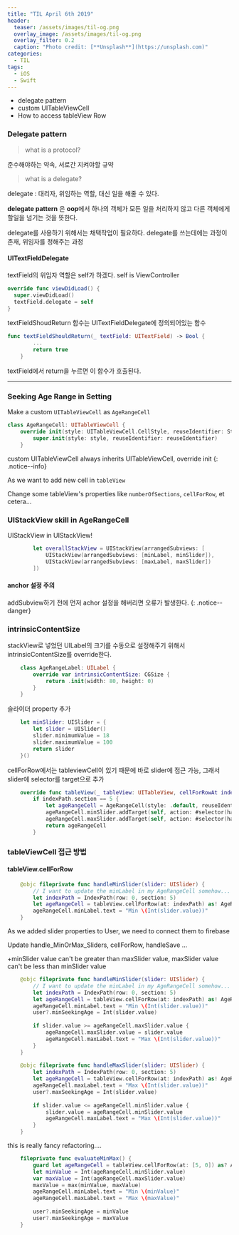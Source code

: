 ```yaml
---
title: "TIL April 6th 2019"
header:
  teaser: /assets/images/til-og.png
  overlay_image: /assets/images/til-og.png
  overlay_filter: 0.2
  caption: "Photo credit: [**Unsplash**](https://unsplash.com)"
categories:
  - TIL
tags:
  - iOS
  - Swift
---
```




- delegate pattern
- custom UITableViewCell
- How to access tableView Row



### Delegate pattern

> what is a protocol?

준수해야하는 약속, 서로간 지켜야할 규약



> what is a delegate?

delegate : 대리자, 위임하는 역할, 대신 일을 해줄 수 있다.

**delegate pattern** 은 **oop**에서 하나의 객체가 모든 일을 처리하지 않고 다른 객체에게 할일을 넘기는 것을 뜻한다.

delegate를 사용하기 위해서는 채택작업이 필요하다.
delegate를 쓰는데에는 과정이 존재, 위임자를 정해주는 과정



#### UITextFieldDelegate 

textField의 위임자 역할은 self가 하겠다. self is ViewController

```swift
override func viewDidLoad() {
  super.viewDidLoad()
  textField.delegate = self
}
```



textFieldShoudReturn 함수는 UITextFieldDelegate에 정의되어있는 함수

```swift
func textFieldShouldReturn(_ textField: UITextField) -> Bool {
        ...
        return true
    }
```

textField에서 return을 누르면 이 함수가 호출된다.



---

### Seeking Age Range in Setting

Make a custom `UITableViewCell` as `AgeRangeCell`

```swift
class AgeRangeCell: UITableViewCell {
    override init(style: UITableViewCell.CellStyle, reuseIdentifier: String?) {
        super.init(style: style, reuseIdentifier: reuseIdentifier)
    }
```

custom UITableViewCell always inherits UITableViewCell, override init
{: .notice--info}



As we want to add new cell in `tableView`

Change some tableView's properties like `numberOfSections`, `cellForRow`, et cetera...



### UIStackView skill in AgeRangeCell

UIStackView in UIStackView!

```swift
        let overallStackView = UIStackView(arrangedSubviews: [
            UIStackView(arrangedSubviews: [minLabel, minSlider]),
            UIStackView(arrangedSubviews: [maxLabel, maxSlider])
        ])
```



#### anchor 설정 주의

addSubview하기 전에 먼저 achor 설정을 해버리면 오류가 발생한다.
{: .notice--danger}



### intrinsicContentSize

stackView로 넣었던 UILabel의 크기를 수동으로 설정해주기 위해서 intrinsicContentSize를 override한다.

```swift
    class AgeRangeLabel: UILabel {
        override var intrinsicContentSize: CGSize {
            return .init(width: 80, height: 0)
        }
    }
```



슬라이더 property 추가

```swift
    let minSlider: UISlider = {
        let slider = UISlider()
        slider.minimumValue = 18
        slider.maximumValue = 100
        return slider
    }()
```



cellForRow에서는 tableviewCell이 있기 때문에 바로 slider에 접근 가능, 그래서 slider에 selector를 target으로 추가

```swift
    override func tableView(_ tableView: UITableView, cellForRowAt indexPath: IndexPath) -> UITableViewCell {
        if indexPath.section == 5 {
            let ageRangeCell = AgeRangeCell(style: .default, reuseIdentifier: nil)
            ageRangeCell.minSlider.addTarget(self, action: #selector(handleMinSlider), for: .valueChanged)
            ageRangeCell.maxSlider.addTarget(self, action: #selector(handleMaxSlider), for: .valueChanged)
            return ageRangeCell
        }
```



### tableViewCell 접근 방법

#### tableView.cellForRow

```swift
    @objc fileprivate func handleMinSlider(slider: UISlider) {
        // I want to update the minLabel in my AgeRangeCell somehow...
        let indexPath = IndexPath(row: 0, section: 5)
        let ageRangeCell = tableView.cellForRow(at: indexPath) as! AgeRangeCell
        ageRangeCell.minLabel.text = "Min \(Int(slider.value))"
    }
```



As we added slider properties to User, we need to connect them to firebase

Update handle_MinOrMax_Sliders, cellForRow, handleSave ...

+minSlider value can't be greater than maxSlider value, maxSlider value can't be less than minSlider value

```swift
    @objc fileprivate func handleMinSlider(slider: UISlider) {
        // I want to update the minLabel in my AgeRangeCell somehow...
        let indexPath = IndexPath(row: 0, section: 5)
        let ageRangeCell = tableView.cellForRow(at: indexPath) as! AgeRangeCell
        ageRangeCell.minLabel.text = "Min \(Int(slider.value))"
        user?.minSeekingAge = Int(slider.value)
        
        if slider.value >= ageRangeCell.maxSlider.value {
            ageRangeCell.maxSlider.value = slider.value
            ageRangeCell.maxLabel.text = "Max \(Int(slider.value))"
        }
    }
    
    @objc fileprivate func handleMaxSlider(slider: UISlider) {
        let indexPath = IndexPath(row: 0, section: 5)
        let ageRangeCell = tableView.cellForRow(at: indexPath) as! AgeRangeCell
        ageRangeCell.maxLabel.text = "Max \(Int(slider.value))"
        user?.maxSeekingAge = Int(slider.value)
        
        if slider.value <= ageRangeCell.minSlider.value {
            slider.value = ageRangeCell.minSlider.value
            ageRangeCell.maxLabel.text = "Max \(Int(slider.value))"
        }
    }
```



this is really fancy refactoring….

```swift
    fileprivate func evaluateMinMax() {
        guard let ageRangeCell = tableView.cellForRow(at: [5, 0]) as? AgeRangeCell else { return }
        let minValue = Int(ageRangeCell.minSlider.value)
        var maxValue = Int(ageRangeCell.maxSlider.value)
        maxValue = max(minValue, maxValue)
        ageRangeCell.minLabel.text = "Min \(minValue)"
        ageRangeCell.maxLabel.text = "Max \(maxValue)"
        
        user?.minSeekingAge = minValue
        user?.maxSeekingAge = maxValue
    }
```
